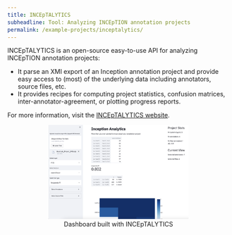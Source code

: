 ```yaml
---
title: INCEpTALYTICS
subheadline: Tool: Analyzing INCEpTION annotation projects
permalink: /example-projects/inceptalytics/
---
```


INCEpTALYTICS is an open-source easy-to-use API for analyzing INCEpTION annotation projects:

* It parse an XMI export of an Inception annotation project and provide easy access to (most) of the underlying data including annotators, source files, etc.
* It provides recipes for computing project statistics, confusion matrices, inter-annotator-agreement, or plotting progress reports.

For more information, visit the [INCEpTALYTICS website][1].

<figure id="figure1" style="text-align: center">
  <img src="screenshot.png" width="75%"/>
  <figcaption>Dashboard built with INCEpTALYTICS</figcaption>
</figure>

[1]: https://github.com/ltl-ude/inceptalytics
